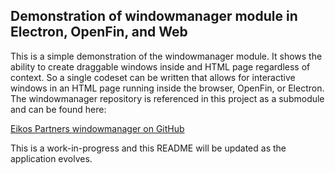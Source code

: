 ## Demonstration of windowmanager module in Electron, OpenFin, and Web

This is a simple demonstration of the windowmanager module.  It shows the ability to create draggable windows inside and HTML page regardless of context.  So a single codeset can be written that allows for interactive windows in an HTML page running inside the browser, OpenFin, or Electron.  The windowmanager repository is referenced in this project as a submodule and can be found here:

<a target="_blank" href="https://github.com/EikosPartners/windowmanagerjs">Eikos Partners windowmanager on GitHub</a>

This is a work-in-progress and this README will be updated as the application evolves.